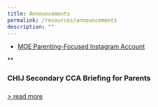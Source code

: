 ```yaml
---
title: Announcements
permalink: /resources/announcements
description: ""
---
```

* [MOE Parenting-Focused Instagram Account](https://www.instagram.com/parentingwith.moesg/)

**

### CHIJ Secondary CCA Briefing for Parents

### 

[\> read more](https://www-chijsec-edu-sg-admin.cwp.sg/general/newsnevents/cca-briefing)

